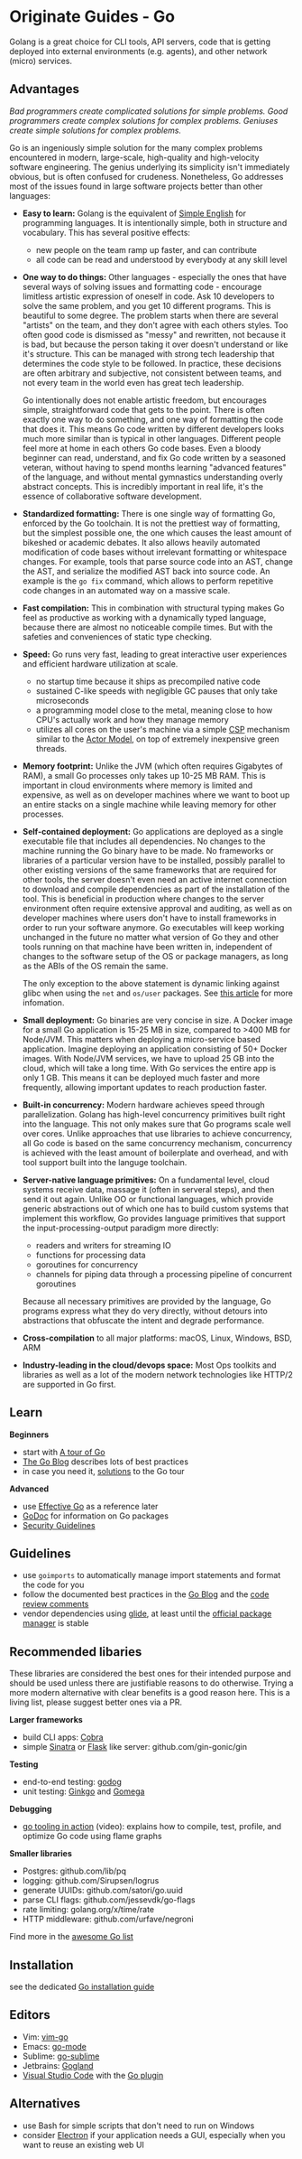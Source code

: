 # Originate Guides - Go

Golang is a great choice for CLI tools, API servers,
code that is getting deployed into external environments (e.g. agents),
and other network (micro) services.


## Advantages

_Bad programmers create complicated solutions for simple problems.
Good programmers create complex solutions for complex problems.
Geniuses create simple solutions for complex problems._

Go is an ingeniously simple solution
for the many complex problems encountered in modern,
large-scale, high-quality and high-velocity software engineering.
The genius underlying its simplicity isn't immediately obvious,
but is often confused for crudeness.
Nonetheless, Go addresses most of the issues found in large software projects
better than other languages:

* __Easy to learn:__
  Golang is the equivalent of [Simple English](https://simple.wikipedia.org/wiki/Main_Page)
  for programming languages.
  It is intentionally simple, both in structure and vocabulary.
  This has several positive effects:
  - new people on the team ramp up faster, and can contribute
  - all code can be read and understood by everybody at any skill level

* __One way to do things:__
  Other languages -
  especially the ones that have several ways of solving issues and formatting code -
  encourage limitless artistic expression of oneself in code.
  Ask 10 developers to solve the same problem,
  and you get 10 different programs.
  This is beautiful to some degree.
  The problem starts when there are several "artists" on the team,
  and they don't agree with each others styles.
  Too often good code is dismissed as "messy" and rewritten,
  not because it is bad,
  but because the person taking it over doesn't understand or like it's structure.
  This can be managed with strong tech leadership that determines the code style to be followed.
  In practice, these decisions are often arbitrary and subjective,
  not consistent between teams,
  and not every team in the world even has great tech leadership.

  Go intentionally does not enable artistic freedom,
  but encourages simple, straightforward code that gets to the point.
  There is often exactly one way to do something,
  and one way of formatting the code that does it.
  This means Go code written by different developers
  looks much more similar than is typical in other languages.
  Different people feel more at home in each others Go code bases.
  Even a bloody beginner can read, understand, and fix
  Go code written by a seasoned veteran,
  without having to spend months learning "advanced features" of the language,
  and without mental gymnastics understanding overly abstract concepts.
  This is incredibly important in real life,
  it's the essence of collaborative software development.

* __Standardized formatting:__
  There is one single way of formatting Go,
  enforced by the Go toolchain.
  It is not the prettiest way of formatting,
  but the simplest possible one,
  the one which causes the least amount of bikeshed or academic debates.
  It also allows heavily automated modification of code bases
  without irrelevant formatting or whitespace changes.
  For example, tools that parse source code into an AST,
  change the AST,
  and serialize the modified AST back into source code.
  An example is the `go fix` command,
  which allows to perform repetitive code changes
  in an automated way
  on a massive scale.

* __Fast compilation:__
  This in combination with structural typing
  makes Go feel as productive as working with a dynamically typed language,
  because there are almost no noticeable compile times.
  But with the safeties and conveniences of static type checking.

* __Speed:__
  Go runs very fast, leading to great interactive user experiences
  and efficient hardware utilization at scale.
  * no startup time because it ships as precompiled native code
  * sustained C-like speeds with negligible GC pauses that only take microseconds
  * a programming model close to the metal,
    meaning close to how CPU's actually work and how they manage memory
  * utilizes all cores on the user's machine via a simple
    [CSP](https://en.wikipedia.org/wiki/Communicating_sequential_processes) mechanism
    similar to the [Actor Model](https://en.wikipedia.org/wiki/Actor_model),
    on top of extremely inexpensive green threads.

* __Memory footprint:__
  Unlike the JVM (which often requires Gigabytes of RAM),
  a small Go processes only takes up 10-25 MB RAM.
  This is important in cloud environments
  where memory is limited and expensive,
  as well as on developer machines
  where we want to boot up an entire stacks on a single machine
  while leaving memory for other processes.

* __Self-contained deployment:__
  Go applications are deployed as a single executable file that includes all dependencies.
  No changes to the machine running the Go binary have to be made.
  No frameworks or libraries of a particular version have to be installed,
  possibly parallel to other existing versions of the same frameworks that are required for other tools,
  the server doesn't even need an active internet connection
  to download and compile dependencies as part of the installation of the tool.
  This is beneficial in production
  where changes to the server environment often require extensive approval and auditing,
  as well as on developer machines
  where users don't have to install frameworks in order to run your software anymore.
  Go executables will keep working unchanged in the future
  no matter what version of Go they and other tools running on that machine have been written in,
  independent of changes to the software setup of the OS or package managers,
  as long as the ABIs of the OS remain the same.

  The only exception to the above statement is dynamic linking against glibc
  when using the `net` and `os/user` packages.
  See [this article](https://dominik.honnef.co/posts/2015/06/go-musl)
  for more infomation.

* __Small deployment:__
  Go binaries are very concise in size.
  A Docker image for a small Go application is 15-25 MB in size,
  compared to >400 MB for Node/JVM.
  This matters when deploying a micro-service based application.
  Imagine deploying an application consisting of 50+ Docker images.
  With Node/JVM services, we have to upload 25 GB into the cloud,
  which will take a long time.
  With Go services the entire app is only 1 GB.
  This means it can be deployed much faster and more frequently,
  allowing important updates to reach production faster.

* __Built-in concurrency:__
  Modern hardware achieves speed through parallelization.
  Golang has high-level concurrency primitives built right into the language.
  This not only makes sure that Go programs scale well over cores.
  Unlike approaches that use libraries to achieve concurrency,
  all Go code is based on the same concurrency mechanism,
  concurrency is achieved with the least amount of boilerplate and overhead,
  and with tool support built into the languge toolchain.

* __Server-native language primitives:__
  On a fundamental level,
  cloud systems receive data, massage it (often in serveral steps), and then send it out again.
  Unlike OO or functional languages,
  which provide generic abstractions
  out of which one has to build custom systems that implement this workflow,
  Go provides language primitives
  that support the input-processing-output paradigm more directly:
  - readers and writers for streaming IO
  - functions for processing data
  - goroutines for concurrency
  - channels for piping data through a processing pipeline of concurrent goroutines

  Because all necessary primitives are provided by the language,
  Go programs express what they do very directly,
  without detours into abstractions that obfuscate the intent and degrade performance.

* __Cross-compilation__ to all major platforms:
  macOS, Linux, Windows, BSD, ARM

* __Industry-leading in the cloud/devops space:__
  Most Ops toolkits and libraries
  as well as a lot of the modern network technologies
  like HTTP/2
  are supported in Go first.


## Learn

__Beginners__
* start with [A tour of Go](https://tour.golang.org/welcome/1)
* [The Go Blog](https://blog.golang.org) describes lots of best practices
* in case you need it, [solutions](https://github.com/golang/tour/tree/master/solutions) to the Go tour

__Advanced__
* use [Effective Go](https://golang.org/doc/effective_go.html) as a reference later
* [GoDoc](https://godoc.org) for information on Go packages
* [Security Guidelines](https://www.gitbook.com/book/checkmarx/go-scp/details)


## Guidelines

* use `goimports` to automatically manage import statements and format the code for you
* follow the documented best practices in the
  [Go Blog](https://blog.golang.org) and the
  [code review comments](https://github.com/golang/go/wiki/CodeReviewComments)
* vendor dependencies using [glide](https://github.com/Masterminds/glide),
  at least until the [official package manager](https://github.com/golang/dep)
  is stable


## Recommended libaries

These libraries are considered the best ones for their intended purpose
and should be used unless there are justifiable reasons to do otherwise.
Trying a more modern alternative with clear benefits is a good reason here.
This is a living list, please suggest better ones via a PR.

__Larger frameworks__
* build CLI apps: [Cobra](https://github.com/spf13/cobra)
* simple [Sinatra](http://www.sinatrarb.com) or [Flask](http://flask.pocoo.org) like server:
  github.com/gin-gonic/gin

__Testing__
* end-to-end testing: [godog](https://github.com/DATA-DOG/godog)
* unit testing: [Ginkgo](https://github.com/onsi/ginkgo) and [Gomega](https://onsi.github.io/gomega/)

__Debugging__
* [go tooling in action](https://youtu.be/uBjoTxosSys) (video):
  explains how to compile, test, profile, and optimize Go code using flame graphs

__Smaller libraries__
* Postgres: github.com/lib/pq
* logging: github.com/Sirupsen/logrus
* generate UUIDs: github.com/satori/go.uuid
* parse CLI flags: github.com/jessevdk/go-flags
* rate limiting: golang.org/x/time/rate
* HTTP middleware: github.com/urfave/negroni

Find more in the [awesome Go list](https://github.com/avelino/awesome-go)


## Installation

see the dedicated [Go installation guide](go/install.md)


## Editors

* Vim: [vim-go](https://github.com/fatih/vim-go)
* Emacs: [go-mode](https://github.com/dominikh/go-mode.el)
* Sublime: [go-sublime](https://packagecontrol.io/packages/GoSublime)
* Jetbrains: [Gogland](https://www.jetbrains.com/go)
* [Visual Studio Code](https://code.visualstudio.com) with the [Go plugin](https://marketplace.visualstudio.com/items?itemName=lukehoban.Go)


## Alternatives

* use Bash for simple scripts that don't need to run on Windows
* consider [Electron](https://electron.atom.io) if your application needs a GUI,
  especially when you want to reuse an existing web UI
